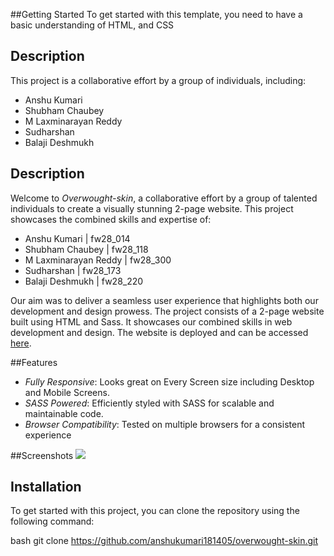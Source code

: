 ##Getting Started
To get started with this template, you need to have a basic understanding of HTML, and CSS

## Description

This project is a collaborative effort by a group of individuals, including:

- Anshu Kumari
- Shubham Chaubey
- M Laxminarayan Reddy
- Sudharshan
- Balaji Deshmukh

## Description

Welcome to *Overwought-skin*, a collaborative effort by a group of talented individuals to create a visually stunning 2-page website. This project showcases the combined skills and expertise of:

- Anshu Kumari | fw28_014
- Shubham Chaubey | fw28_118
- M Laxminarayan Reddy | fw28_300
- Sudharshan | fw28_173
- Balaji Deshmukh | fw28_220

Our aim was to deliver a seamless user experience that highlights both our development and design prowess.
The project consists of a 2-page website built using HTML and Sass. It showcases our combined skills in web development and design. The website is deployed and can be accessed [here](https://cw-p5.netlify.app/).

##Features
- *Fully Responsive*: Looks great on Every Screen size including Desktop and Mobile Screens.
- *SASS Powered*: Efficiently styled with SASS for scalable and maintainable code.
- *Browser Compatibility*: Tested on multiple browsers for a consistent experience

##Screenshots 
<img src="https://github.com/anshukumari181405/overwought-skin/assets/82680213/9bcd765b-34f2-44df-acb4-77c4a5c26193">

## Installation

To get started with this project, you can clone the repository using the following command:

bash
git clone https://github.com/anshukumari181405/overwought-skin.git
